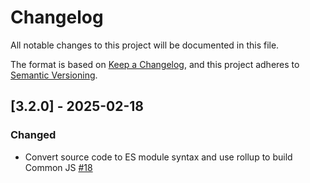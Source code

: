 # Changelog

All notable changes to this project will be documented in this file.

The format is based on [Keep a Changelog](https://keepachangelog.com/en/1.1.0/),
and this project adheres to [Semantic Versioning](https://semver.org/spec/v2.0.0.html).

## [3.2.0] - 2025-02-18

### Changed

- Convert source code to ES module syntax and use rollup to build Common JS [#18](https://github.com/bugsnag/cuid/pull/18)
